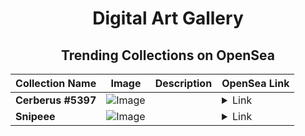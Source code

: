 <div align="center">

# Digital Art Gallery

## Trending Collections on OpenSea

| Collection Name                       | Image                                                                                     | Description                       | OpenSea Link                                                                                          |
|---------------------------------------|-------------------------------------------------------------------------------------------|-----------------------------------|--------------------------------------------------------------------------------------------------------|
| **Cerberus #5397** | ![Image](https://i.seadn.io/s/raw/files/7d743bb47ad463a765d814728d8bc5d7.jpg?w=500&auto=format?w=200&auto=format) |  | <details><summary>Link</summary>[Cerberus #5397](https://opensea.io/collection/cerberus-5397)</details> |
| **Snipeee** | ![Image](https://i.seadn.io/s/raw/files/7ef8509496fb71ca81a2c8dd7015b8d3.jpg?w=500&auto=format?w=200&auto=format) |  | <details><summary>Link</summary>[Snipeee](https://opensea.io/collection/snipeee)</details> |

</div>